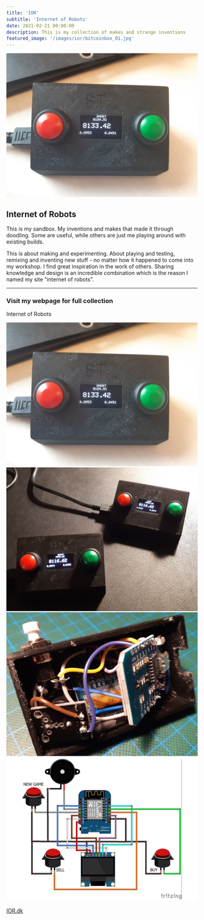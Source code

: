 ```yaml
---
title: 'IOR'
subtitle: 'Internet of Robots'
date: 2021-02-21 00:00:00
description: This is my collection of makes and strange inventions
featured_image: '/images/ior/bitcoinbox_01.jpg'
---
```


![](/images/ior/bitcoinbox_01.jpg)

## Internet of Robots
This is my sandbox. My inventions and makes that made it through doodling. Some are useful, while others are just me playing around with existing builds.

This is about making and experimenting. About playing and testing, remixing and inventing new stuff - no matter how it happened to come into my workshop. I find great inspiration in the work of others. Sharing knowledge and design is an incredible combination which is the reason I named my site "internet of robots".

---

### Visit my webpage for full collection

Internet of Robots

<div class="gallery" data-columns="3">
	<img src="/images/ior/bitcoinbox_01.jpg">
	<img src="/images/ior/bitcoinbox_02.jpg">
	<img src="/images/ior/bitcoinbox_03.jpg">
	<img src="/images/ior/bitcoinbox_04.jpg">
</div>

<a href="https://www.ior.dk" class="button button--large">IOR.dk</a>
